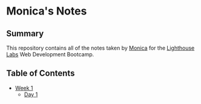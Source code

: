 # Monica's Notes
## Summary 
This repository contains all of the notes taken by [Monica](https://github.com/monica-li205) for the [Lighthouse Labs](https://www.lighthouselabs.ca/) Web Development Bootcamp.
## Table of Contents
* [Week 1](/Week_1)
  * [Day 1](/Week_1/Day_1)